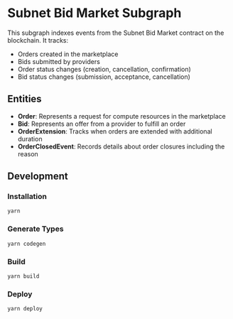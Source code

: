 # Subnet Bid Market Subgraph

This subgraph indexes events from the Subnet Bid Market contract on the blockchain. It tracks:

- Orders created in the marketplace
- Bids submitted by providers
- Order status changes (creation, cancellation, confirmation)
- Bid status changes (submission, acceptance, cancellation)

## Entities

- **Order**: Represents a request for compute resources in the marketplace
- **Bid**: Represents an offer from a provider to fulfill an order
- **OrderExtension**: Tracks when orders are extended with additional duration
- **OrderClosedEvent**: Records details about order closures including the reason

## Development

### Installation
```
yarn
```

### Generate Types
```
yarn codegen
```

### Build
```
yarn build
```

### Deploy
```
yarn deploy
```
